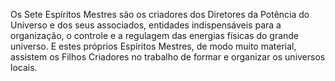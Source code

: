 ﻿Os Sete Espíritos Mestres são os criadores dos Diretores da Potência do Universo e dos seus associados, entidades indispensáveis para a organização, o controle e a regulagem das energias físicas do grande universo. E estes próprios Espíritos Mestres, de modo muito material, assistem os Filhos Criadores no trabalho de  formar e organizar os universos locais.